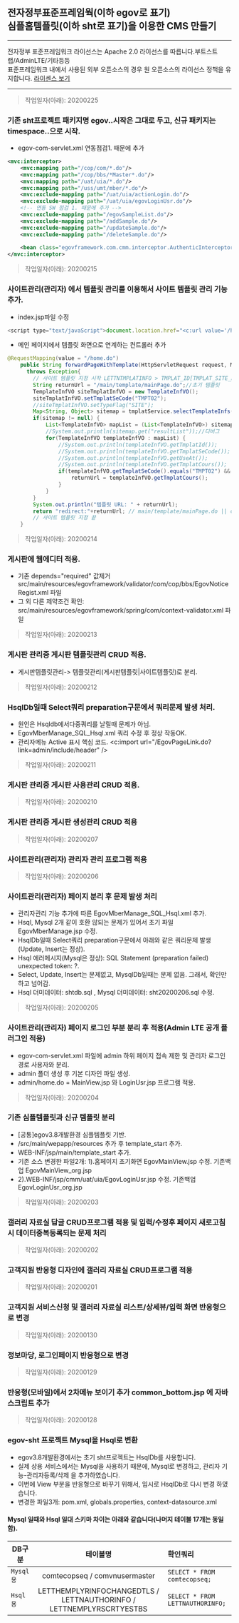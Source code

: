 ## 전자정부표준프레임웍(이하 egov로 표기)<br> 심플홈템플릿(이하 sht로 표기)을 이용한 CMS 만들기
***
전자정부 표준프레임워크 라이선스는 Apache 2.0 라이선스를 따릅니다.부트스트랩/AdminLTE/기타등등<br>
표준프레임워크 내에서 사용된 외부 오픈소스의 경우 원 오픈소스의 라이선스 정책을 유지합니다.
[라이센스 보기](https://www.egovframe.go.kr/EgovLicense.jsp)
***
>작업일자(아래): 20200225
### 기존 sht프로젝트 패키지명 egov..시작은 그대로 두고, 신규 패키지는 timespace..으로 시작.
- egov-com-servlet.xml 연동점검1. 때문에 추가

```xml
<mvc:interceptor>
    <mvc:mapping path="/cop/com/*.do"/>
    <mvc:mapping path="/cop/bbs/*Master*.do"/>
    <mvc:mapping path="/uat/uia/*.do"/>
    <mvc:mapping path="/uss/umt/mber/*.do"/>
    <mvc:exclude-mapping path="/uat/uia/actionLogin.do"/>
    <mvc:exclude-mapping path="/uat/uia/egovLoginUsr.do"/>
    <!-- 연동 SW 점검 1. 때문에 추가 -->
    <mvc:exclude-mapping path="/egovSampleList.do"/>
    <mvc:exclude-mapping path="/addSample.do"/>
    <mvc:exclude-mapping path="/updateSample.do"/>
    <mvc:exclude-mapping path="/deleteSample.do"/>
    
    <bean class="egovframework.com.cmm.interceptor.AuthenticInterceptor" />
</mvc:interceptor>
```

>작업일자(아래): 20200215
### 사이트관리(관리자) 에서  템플릿 관리를 이용해서 사이트 템플릿 관리 기능 추가.
- index.jsp파일 수정
```javascript
<script type="text/javaScript">document.location.href="<c:url value='/home.do'/>"</script>
```
- 메인 페이지에서 템플릿 화면으로 연계하는 컨트롤러 추가
```java
@RequestMapping(value = "/home.do")
	public String forwardPageWithTemplate(HttpServletRequest request, ModelMap model)
	  throws Exception{
		// 사이트 템플릿 지정 시작 LETTNTMPLATINFO > TMPLAT_ID[TMPLAT_SITE_DEFAULT]
		String returnUrl = "/main/template/mainPage.do";//초기 템플릿
		TemplateInfVO siteTmplatInfVO = new TemplateInfVO();
		siteTmplatInfVO.setTmplatSeCode("TMPT02");
		//siteTmplatInfVO.setTypeFlag("SITE");
		Map<String, Object> sitemap = tmplatService.selectTemplateInfs(siteTmplatInfVO);
		if(sitemap != null) {
			List<TemplateInfVO> mapList = (List<TemplateInfVO>) sitemap.get("resultList");
			//System.out.println(sitemap.get("resultList"));//디버그
			for(TemplateInfVO templateInfVO : mapList) {
				//System.out.println(templateInfVO.getTmplatId());
				//System.out.println(templateInfVO.getTmplatSeCode());
				//System.out.println(templateInfVO.getUseAt());
				//System.out.println(templateInfVO.getTmplatCours());
				if(templateInfVO.getTmplatSeCode().equals("TMPT02") && templateInfVO.getUseAt().equals("Y")) {
					returnUrl = templateInfVO.getTmplatCours();
				}
			}
	    }
		System.out.println("템플릿 URL: " + returnUrl);
		return "redirect:"+returnUrl; // main/template/mainPage.do || cmm/main/mainPage.do
		// 사이트 템플릿 지정 끝
	}
```

>작업일자(아래): 20200214
### 게시판에 웹에디터 적용.
- 기존 depends="required" 값제거 src/main/resources/egovframework/validator/com/cop/bbs/EgovNoticeRegist.xml 파일
- 그 외 다른 제약조건 확인: src/main/resources/egovframework/spring/com/context-validator.xml 파일

>작업일자(아래): 20200213
### 게시판 관리중 게시판 템플릿관리 CRUD 적용.
- 게시판템플릿관리-> 템플릿관리(게시판템플릿|사이트템플릿)로 분리.

>작업일자(아래): 20200212
### HsqlDb일때 Select쿼리 preparation구문에서 쿼리문제 발생 처리.
- 원인은 Hsqldb에서다중쿼리를 날릴때 문제가 아님.
- EgovMberManage_SQL_Hsql.xml 쿼리 수정 후 정상 작동OK.
- 관리자메뉴 Active 표시 핵심 코드. <c:import url="/EgovPageLink.do?link=admin/include/header" />

>작업일자(아래): 20200211
### 게시판 관리중 게시판 사용관리 CRUD 적용.

>작업일자(아래): 20200210
### 게시판 관리중 게시판 생성관리 CRUD 적용

>작업일자(아래): 20200207
### 사이트관리(관리자) 관리자 관리 프로그램 적용

>작업일자(아래): 20200206
### 사이트관리(관리자) 페이지 분리 후 문제 발생 처리
- 관리자관리 기능 추가에 따른 EgovMberManage_SQL_Hsql.xml 추가.
- Hsql, Mysql 2개 같이 호환 않되는 문제가 있어서 초기 파일 EgovMberManage.jsp 수정.
- HsqlDb일때 Select쿼리 preparation구문에서 아래와 같은 쿼리문제 발생(Update, Insert는 정상).
- Hsql 에러메시지(Mysql은 정상): SQL Statement (preparation failed) unexpected token: ?.
- Select, Update, Insert는 문제없고, MysqlDb일때는 문제 없음. 그래서, 확인만 하고 넘어감.
- Hsql 더미데이터: shtdb.sql , Mysql 더미데이터: sht20200206.sql 수정.

>작업일자(아래): 20200205
### 사이트관리(관리자) 페이지 로그인 부분 분리 후 적용(Admin LTE 공개 플러그인 적용)
- egov-com-servlet.xml 파일에 admin 하위 페이지 접속 제한 및 관리자 로그인 경로 사용자와 분리.
- admin 폴더 생성 후 기본 디자인 파일 생성.
- admin/home.do = MainView.jsp 와 LoginUsr.jsp 프로그램 적용.

>작업일자(아래): 20200204
### 기존 심플템플릿과 신규 템플릿 분리 
- [공통]egov3.8개발환경 심플템플릿 기반.
- /src/main/wepapp/resources 추가 후 template_start 추가.
- WEB-INF/jsp/main/template_start 추가.
- 기존 소스 변경한 파일2개: 1).홈페이지 초기화면 EgovMainView.jsp 수정. 기존백업 EgovMainView_org.jsp
- 2).WEB-INF/jsp/cmm/uat/uia/EgovLoginUsr.jsp 수정. 기존백업  EgovLoginUsr_org.jsp

>작업일자(아래): 20200203
### 갤러리 자료실 답글 CRUD프로그램 적용 및 입력/수정후 페이지 새로고침시 데이터중복등록되는 문제 처리
>작업일자(아래): 20200202
### 고객지원 반응형 디자인에 갤러리 자료실 CRUD프로그램 적용
>작업일자(아래): 20200201
### 고객지원 서비스신청 및 갤러리 자료실 리스트/상세뷰/입력 화면 반응형으로 변경
>작업일자(아래): 20200130
### 정보마당, 로그인페이지 반응형으로 변경
>작업일자(아래): 20200129
### 반응형(모바일)에서 2차메뉴 보이기 추가 common_bottom.jsp 에 자바스크립트 추가
>작업일자(아래): 20200128
### egov-sht 프로젝트 Mysql을 Hsql로 변환
- egov3.8개발환경에서는 초기 sht프로젝트는 HsqlDb를 사용합니다.
- 실제 상용 서비스에서는 Mysql을 사용하기 때문에, Mysql로 변경하고, 관리자 기능-관리자등록/삭제 을 추가하였습니다.
- 이번에 View 부분을 반응형으로 바꾸기 위해서, 임시로 HsqlDb로 다시 변경 하였습니다.
- 변경한 파일3개: pom.xml, globals.properties, context-datasource.xml

#### Mysql 일때와 Hsql 일대 스키마 차이는 아래와 같습니다(나머지 테이블 17개는 동일함).
DB구분 | 테이블명 | 확인쿼리
---|:---:|:---
`Mysql용` | comtecopseq / comvnusermaster | `SELECT * FROM comtecopseq;`
`Hsql용` | LETTHEMPLYRINFOCHANGEDTLS / LETTNAUTHORINFO / LETTNEMPLYRSCRTYESTBS | `SELECT * FROM LETTNAUTHORINFO;`
